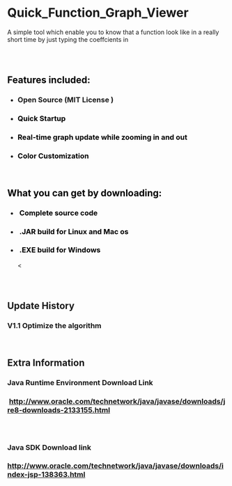 # Quick_Function_Graph_Viewer
A simple tool which enable you to know that a function look like in a really short time by just typing the coeffcients in
<h3><strong><span style="color: #000000;">&nbsp;</span></strong></h3>
<h2><strong><span style="color: #000000;">Features included:</span></strong></h2>
<ul>
<li>
<h3><strong>Open Source (MIT License )</strong></h3>
</li>
<li>
<h3><span style="color: #000000;">Quick Startup</span></h3>
</li>
<li>
<h3><span style="color: #000000;">Real-time graph update while zooming in and out</span></h3>
</li>
<li>
<h3><span style="color: #000000;">Color Customization</span></h3>

</li>
</ul>
<p>&nbsp;</p>
<h2><strong><span style="color: #000000;">What you can get by downloading:</span></strong></h2>
<ul>
<li>
<h3><span style="color: #000000;">&nbsp;Complete source code</span></h3>
</li>
<li>
<h3><span style="color: #000000;">&nbsp;.JAR build for Linux and Mac os</span></h3>
</li>
<li>
<h3><span style="color: #000000;">&nbsp;.EXE build for Windows&nbsp;</span></h3>
</li>
<
</ul>
<h3>&nbsp;</h3>
<h2>Update History</h2>
<h3>V1.1 Optimize the algorithm&nbsp;</h3>
<p>&nbsp;</p>
<h2>Extra Information</h2>
<h3>Java Runtime Environment Download Link</h3>
<h3>&nbsp;<a href="http://www.oracle.com/technetwork/java/javase/downloads/jre8-downloads-2133155.html">http://www.oracle.com/technetwork/java/javase/downloads/jre8-downloads-2133155.html</a></h3>
<h3>&nbsp;</h3>
<h3>Java SDK Download link</h3>
<h3><a href="http://www.oracle.com/technetwork/java/javase/downloads/index-jsp-138363.html">http://www.oracle.com/technetwork/java/javase/downloads/index-jsp-138363.html</a></h3>
<p>&nbsp;</p>


